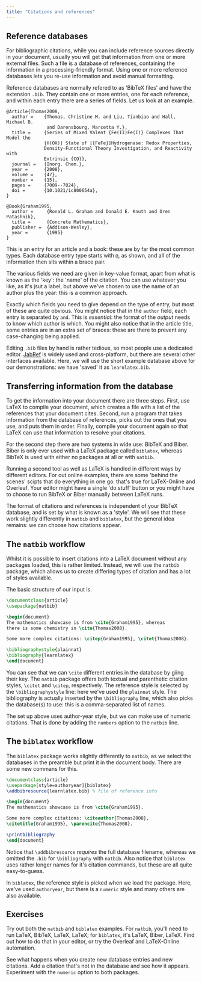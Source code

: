```yaml
---
title: "Citations and references"
---
```

<script>
preincludes = {
 "pre1": {
    "pre0": "learnlatex.bib"
   },
 "pre2": {
    "pre0": "learnlatex.bib"
   }
}
</script>

## Reference databases

For bibliographic citations, while you can include reference sources directly in
your document, usually you will get that information from one or more external
files. Such a file is a database of references, containing the information in a
processing-friendly format. Using one or more reference databases lets you
re-use information and avoid manual formatting.

Reference databases are normally refered to as 'BibTeX files' and have the
extension `.bib`. They contain one or more entries, one for each reference, and
within each entry there are a series of fields. Let us look at an example.

<!-- {% raw %} -->
```
@Article{Thomas2008,
  author =    {Thomas, Christine M. and Liu, Tianbiao and Hall, Michael B.
               and Darensbourg, Marcetta Y.},
  title =     {Series of Mixed Valent {Fe(II)Fe(I)} Complexes That Model the
              {H(OX)} State of [{FeFe}]Hydrogenase: Redox Properties,
              Density-Functional Theory Investigation, and Reactivity with
              Extrinsic {CO}},
  journal =   {Inorg. Chem.},
  year =      {2008},
  volume =    {47},
  number =    {15},
  pages =     {7009--7024},
  doi =       {10.1021/ic800654a},
}

@Book{Graham1995,
  author =     {Ronald L. Graham and Donald E. Knuth and Oren Patashnik},
  title =      {Concrete Mathematics},
  publisher =  {Addison-Wesley},
  year =       {1995}
}
```
<!-- {% endraw %} -->

This is an entry for an article and a book: these are by far the most common
types. Each database entry type starts with `@`, as shown, and all of the
information then sits within a brace pair.

The various fields we need are given in key-value format, apart from what is
known as the 'key': the 'name' of the citation. You can use whatever you like,
as it's jsut a label, but above we've chosen to use the name of an author plus
the year: this is a common approach.

Exactly which fields you need to give depend on the type of entry, but most of
these are quite obvious. You might notice that in the `author` field, each entry
is separated by `and`. This is _essential_: the format of the _output_ needs to
know which author is which. You might also notice that in the article title,
some entries are in an extra set of braces: these are there to prevent any
case-changing being applied.

Editing `.bib` files by hand is rather tedious, so most people use a dedicated
editor. [JabRef](https://www.jabref.org) is widely used and cross-platform,
but there are several other interfaces available. Here, we will use the short
example database above for our demonstrations: we have 'saved' it as
`learnlatex.bib`.

## Transferring information from the database

To get the information into your document there are three steps.
First, use LaTeX to compile your document, which
creates a file with a list of the references that your document cites.
Second, run a program that takes information from the database of references,
picks out the ones that you use, and puts them in order.
Finally, compile your document again so that LaTeX can use that information
to resolve your citations.

For the second step there are two systems in wide use: BibTeX and
Biber. Biber is only ever used with a LaTeX package called `biblatex`, whereas
BibTeX is used with either no packages at all or with `natbib`.

Running a second tool as well as LaTeX is handled in different ways by different
editors. For out online examples, there are some 'behind the scenes' scipts
that do everything in one go: that's true for LaTeX-Online and Overleaf. Your
editor might have a single 'do stuff' button or you might have to choose to run
BibTeX or Biber manually between LaTeX runs.

The format of citations and references is independent of your BibTeX database,
and is set by what is known as a 'style'. We will see that these work slightly
differently in `natbib` and `biblatex`, but the general idea remains: we can
choose how citations appear.

## The `natbib` workflow

Whilst it is possible to insert citations into a LaTeX document without
any packages loaded, this is rather limited. Instead, we will use the
`natbib` package, which allows us to create differing types of citation and
has a lot of styles available.

The basic structure of our input is.

```latex
\documentclass{article}
\usepackage{natbib}

\begin{document}
The mathematics showcase is from \cite{Graham1995}, whereas
there is some chemistry in \cite{Thomas2008}.

Some more complex citations: \citep{Graham1995}, \citet{Thomas2008}.

\bibliographystyle{plainnat}
\bibliography{learnlatex}
\end{document}
```

You can see that we can `\cite` different entries in the database by giing their
key. The `natbib` package offers both textual and parenthetic citation styles,
`\citet` and `\citep`, respectively. The reference style is selected by the
`\bibliographystyle` line: here we've used the `plainnat` style. The
bibliography is actually inserted by the `\bibliography` line, which also picks
the database(s) to use: this is a comma-separated list of names.

The set up above uses author-year style, but we can make use of numeric
citations. That is done by adding the `numbers` option to the `natbib` line.

## The `biblatex` workflow

The `biblatex` package works slightly differently to `natbib`, as we select
the databases in the preamble but print it in the document body. There are
some new commans for this.

```latex
\documentclass{article}
\usepackage[style=authoryear]{biblatex}
\addbibresource{learnlatex.bib} % file of reference info

\begin{document}
The mathematics showcase is from \cite{Graham1995}.

Some more complex citations: \citeauthor{Thomas2008},
\citetitle{Graham1995}, \parencite{Thomas2008}.

\printbibliography
\end{document}
```

Notice that `\addbibresource` _requires_ the full database filename, whereas
we omitted the `.bib` for `\bibliography` with `natbib`. Also notice that
`biblatex` uses rather longer names for it's citation commands, but these are
all quite easy-to-guess.

In `biblatex`, the reference style is picked when we load the package. Here,
we've used `authoryear`, but there is a `numeric` style and many others are
also available.

## Exercises

Try out both the `natbib` and `biblatex` examples. For `natbib`, you'll need
to run LaTeX, BibTeX, LaTeX, LaTeX; for `biblatex`, it's LaTeX, Biber, LaTeX.
Find out how to do that in your editor, or try the Overleaf and LaTeX-Online
automation.

See what happens when you create new database entries and new citations. Add
a citation that's not in the database and see how it appears. Experiment
with the `numeric` option to both packages.
